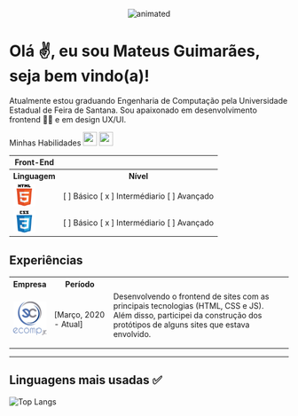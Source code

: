 <p align="center"> <img src="https://github.com/teeuguima/teeuguima/blob/master/public/giphy.gif" width="180px" height="191px" alt="animated"/></p>

<h1>Olá ✌, eu sou Mateus Guimarães, seja bem vindo(a)!</h1>

<p>Atualmente estou graduando Engenharia de Computação pela Universidade Estadual de Feira de Santana. Sou apaixonado
    em desenvolvimento frontend 👨‍💻 e em design UX/UI.
</p>


<span>Minhas Habilidades</span> <img src="https://gamerview.com.br/wp-content/uploads/2019/12/mario-gif.gif" width="25px" height="25px" alt=""> 
<img src="https://cdn.streamelements.com/uploads/4ad33e4b-fe28-4e77-a64d-aa89109bd045.gif" width="25px" height="25px" alt=""> 

<table>
    <tr>
        <th>
            Front-End
        </th>
    </tr>
    <tr>
        <th>Linguagem</th>
        <th>Nível</th>
    </tr>
    <tr>
        <td>
            <img src="https://raw.githubusercontent.com/devicons/devicon/master/icons/html5/html5-original-wordmark.svg" width="40px" height="40px" alt="">
        </td>
        <td>[  ] Básico [ x ] Intermédiario [  ] Avançado</td>
        <!--<td>⭐⭐⭐⭐</td>-->
    </tr>
    <tr>
        <td><img src="https://raw.githubusercontent.com/devicons/devicon/master/icons/css3/css3-original-wordmark.svg" width="40px" height="40px" alt=""></td>
        <td>[  ] Básico [ x ] Intermédiario [  ] Avançado</td>
        <!--<td>⭐⭐⭐⭐</td>-->
    </tr>
</table>


Experiências
------------------------------------------
<table>
    <tr>
        <th>Empresa</th>
        <th>Período</th>
    </tr>
    <tr>
        <td><img src="https://github.com/teeuguima/teeuguima/blob/master/public/logo.png" width="60px" height="60px" alt=""></td>
        <td>[Março, 2020 - Atual]</td>
        <td>Desenvolvendo o frontend de sites com as principais tecnologias (HTML, CSS e JS). <br> 
            Além disso, participei da construção dos protótipos de alguns sites que estava envolvido.</p></td>
    <tr>
</table>

<hr>





Linguagens mais usadas ✅
-------------------------------------------
![Top Langs](https://github-readme-stats.vercel.app/api/top-langs/?username=teeuguima&theme=tokyonight)
